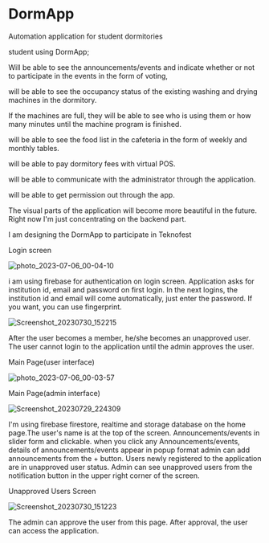 # DormApp
Automation application for student dormitories

student using DormApp;

Will be able to see the announcements/events and indicate whether or not to participate in the events in the form of voting,

will be able to see the occupancy status of the existing washing and drying machines in the dormitory.

If the machines are full, they will be able to see who is using them or how many minutes until the machine program is finished.

will be able to see the food list in the cafeteria in the form of weekly and monthly tables.

will be able to pay dormitory fees with virtual POS.

will be able to communicate with the administrator through the application.

will be able to get permission out through the app.

The visual parts of the application will become more beautiful in the future. Right now I'm just concentrating on the backend part.

I am designing the DormApp to participate in Teknofest

Login screen

![photo_2023-07-06_00-04-10](https://github.com/muhammedaliturk/DormApp/assets/103900615/42e4fdd4-3339-4218-9698-389252f13bb1)



i am using firebase for authentication on login screen. Application asks for institution id, email and password on first login.
In the next logins, the institution id and email will come automatically, just enter the password.
If you want, you can use fingerprint. 

![Screenshot_20230730_152215](https://github.com/muhammedaliturk/DormApp/assets/103900615/f93f63bd-b39b-47c6-94c3-fe794089b1d2)

After the user becomes a member, he/she becomes an unapproved user. The user cannot login to the application until the admin approves the user.


Main Page(user interface)

![photo_2023-07-06_00-03-57](https://github.com/muhammedaliturk/DormApp/assets/103900615/f6c3ab6f-af2a-4dad-beeb-992e13a39bed)

Main Page(admin interface)

![Screenshot_20230729_224309](https://github.com/muhammedaliturk/DormApp/assets/103900615/5649d293-82b2-48a3-9b67-666f181c2215)


I'm using firebase firestore, realtime and storage database on the home page.The user's name is at the top of the screen.
Announcements/events in slider form and clickable.
when you click any Announcements/events, details of announcements/events appear in popup format
admin can add announcements from the + button.
Users newly registered to the application are in unapproved user status. 
Admin can see unapproved users from the notification button in the upper right corner of the screen.

Unapproved Users Screen

![Screenshot_20230730_151223](https://github.com/muhammedaliturk/DormApp/assets/103900615/33b0c7a6-6b41-49e1-88a7-957fd2229d2d)

The admin can approve the user from this page. After approval, the user can access the application.


